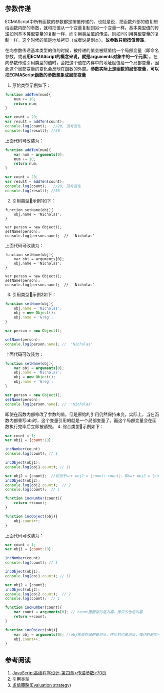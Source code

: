 <meta http-equiv="content-type" content="text/html; charset=UTF-8">

## 参数传递
ECMAScript中所有函数的参数都是按值传递的。也就是说，把函数外部的值复制给函数内部的参数，就和把值从一个变量复制到另一个变量一样。基本类型值的传递如同基本类型变量的复制一样，而引用类型值的传递，则如同引用类型变量的复制一样，这个时候的值是地址拷贝（或者说是副本）。**故参数只能按值传递**。

在向参数传递基本类型的值的时候，被传递的值会被赋值给一个局部变量（即命名参数，或者**用ECMAScript的概念来说，就是arguments对象中的一个元素**）。在向参数传递引用类型的值时，会把这个值在内存中的地址赋值给一个局部变量，因此这个局部变量的变化会反映在函数的外部。**参数实际上是函数的局部变量，可以把ECMAScript函数的参数想象成局部变量**

1. 原始类型示例如下：
```js
function addTen(num){
    num += 10;
    return num;
}

var count = 20;
var result = addTen(count);
console.log(count);   //20, 没有变化
console.log(result); //30
```
上面代码可改装为：
```js
function addTen(num){
    var num = arguments[0];
    num += 10;
    return num;
}

var count = 20;
var result = addTen(count);
console.log(count);   //20, 没有变化
console.log(result); //30
```

2. 引用类型示例1如下： 
```JS
function setName(obj){
    obj.name = 'Nicholas';
}

var person = new Object();
setName(person);
console.log(person.name);  //  'Nicholas'
```
上面代码可改装为：
```JS
function setName(obj){
    var obj = arguments[0];
    obj.name = 'Nicholas';
}

var person = new Object();
setName(person);
console.log(person.name);  //  'Nicholas'
```
3. 引用类型示例2如下：
```js
function setName(obj){
    obj.name = 'Nicholas';
    obj = new Object();
    obj.name = 'Greg';
}

var person = new Object();

setName(person);
console.log(person.name); //  'Nicholas'
```
上面代码可改装为：
```js
function setName(obj){
    var obj = arguments[0];
    obj.name = 'Nicholas';
    obj = new Object();
    obj.name = 'Greg';
}

var person = new Object();
setName(person);
console.log(person.name); //  'Nicholas'
```
即使在函数内部修改了参数的值，但是原始的引用仍然保持未变。实际上，当在函数内部重写obj时，这个变量引用的就是一个局部变量了。而这个局部变量会在函数执行完毕后立即被销毁。
4. 综合类型示例如下：
```js
var count = 1;
var obj1 = {count:10};

incNumber(count)
console.log(count); // 1

incObject(obj1);
console.log(obj1.count); // 11

var obj2 = {count};  //相当于var obj2 = {count: count}，即var obj2 = {count: 1}
incObject(obj2);
console.log(obj2.count);  // 2
console.log(count);  // 1

function incNumber(count){
    return ++count;
}

function incObject(obj){
    obj.count++;
}
```

上面代码可改装为：
```js
var count = 1;
var obj1 = {count:10};

incNumber(count)
console.log(count); // 1

incObject(obj1);
console.log(obj1.count); // 11

var obj2 = {count};  
incObject(obj2);
console.log(obj2.count);  // 2
console.log(count);  // 1

function incNumber(count){
    var count = arguments[0]; // count里面存的是内容，拷贝的也是内容
    return ++count;
}

function incObject(obj){
    var obj = arguments[0]; //obj里面存储的是地址，拷贝的也是地址，操作的是同一地址指向的那片区域
    obj.count++;
}
```


## 参考阅读
1. [JavaScript高级程序设计-第四章>传递参数>70页]()
2. [引用类型
](https://xiedaimala.com/courses/b8b4c00c-6798-4caf-8bfe-ba9fbb4c6d3d/tasks/b5f1b753-cfe0-4a1b-b57a-4c60414bf2f0)
3. [求值策略(Evaluation strategy)](http://www.cnblogs.com/TomXu/archive/2012/02/08/2341439.html)
